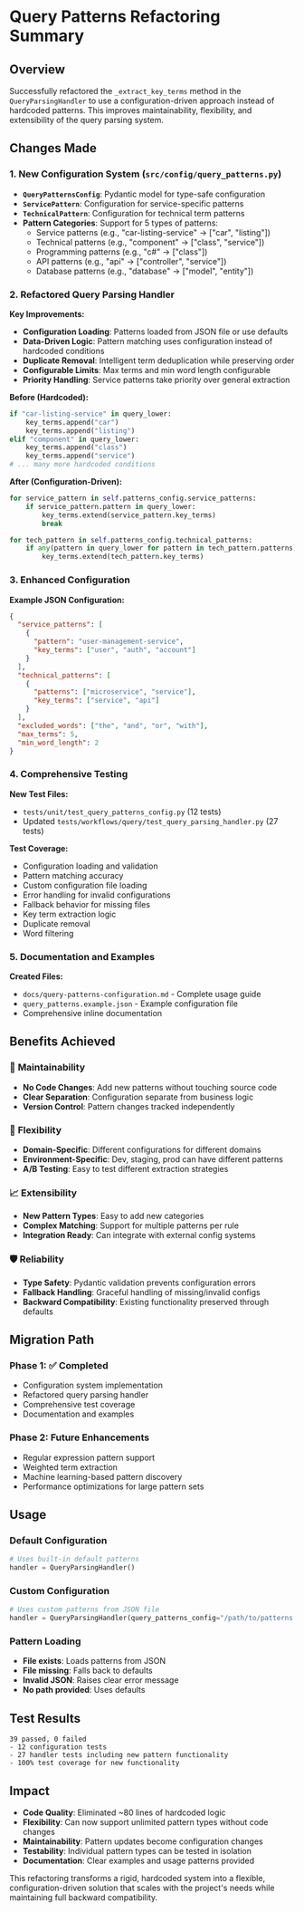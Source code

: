 # Query Patterns Refactoring Summary

## Overview

Successfully refactored the `_extract_key_terms` method in the `QueryParsingHandler` to use a configuration-driven approach instead of hardcoded patterns. This improves maintainability, flexibility, and extensibility of the query parsing system.

## Changes Made

### 1. New Configuration System (`src/config/query_patterns.py`)

- **`QueryPatternsConfig`**: Pydantic model for type-safe configuration
- **`ServicePattern`**: Configuration for service-specific patterns  
- **`TechnicalPattern`**: Configuration for technical term patterns
- **Pattern Categories**: Support for 5 types of patterns:
  - Service patterns (e.g., "car-listing-service" → ["car", "listing"])
  - Technical patterns (e.g., "component" → ["class", "service"])
  - Programming patterns (e.g., "c#" → ["class"])
  - API patterns (e.g., "api" → ["controller", "service"])
  - Database patterns (e.g., "database" → ["model", "entity"])

### 2. Refactored Query Parsing Handler

**Key Improvements:**
- **Configuration Loading**: Patterns loaded from JSON file or use defaults
- **Data-Driven Logic**: Pattern matching uses configuration instead of hardcoded conditions
- **Duplicate Removal**: Intelligent term deduplication while preserving order
- **Configurable Limits**: Max terms and min word length configurable
- **Priority Handling**: Service patterns take priority over general extraction

**Before (Hardcoded):**
```python
if "car-listing-service" in query_lower:
    key_terms.append("car")
    key_terms.append("listing")
elif "component" in query_lower:
    key_terms.append("class")
    key_terms.append("service")
# ... many more hardcoded conditions
```

**After (Configuration-Driven):**
```python
for service_pattern in self.patterns_config.service_patterns:
    if service_pattern.pattern in query_lower:
        key_terms.extend(service_pattern.key_terms)
        break

for tech_pattern in self.patterns_config.technical_patterns:
    if any(pattern in query_lower for pattern in tech_pattern.patterns):
        key_terms.extend(tech_pattern.key_terms)
```

### 3. Enhanced Configuration

**Example JSON Configuration:**
```json
{
  "service_patterns": [
    {
      "pattern": "user-management-service",
      "key_terms": ["user", "auth", "account"]
    }
  ],
  "technical_patterns": [
    {
      "patterns": ["microservice", "service"],
      "key_terms": ["service", "api"]
    }
  ],
  "excluded_words": ["the", "and", "or", "with"],
  "max_terms": 5,
  "min_word_length": 2
}
```

### 4. Comprehensive Testing

**New Test Files:**
- `tests/unit/test_query_patterns_config.py` (12 tests)
- Updated `tests/workflows/query/test_query_parsing_handler.py` (27 tests)

**Test Coverage:**
- Configuration loading and validation
- Pattern matching accuracy
- Custom configuration file loading
- Error handling for invalid configurations
- Fallback behavior for missing files
- Key term extraction logic
- Duplicate removal
- Word filtering

### 5. Documentation and Examples

**Created Files:**
- `docs/query-patterns-configuration.md` - Complete usage guide
- `query_patterns.example.json` - Example configuration file
- Comprehensive inline documentation

## Benefits Achieved

### 🔧 **Maintainability**
- **No Code Changes**: Add new patterns without touching source code
- **Clear Separation**: Configuration separate from business logic
- **Version Control**: Pattern changes tracked independently

### 🚀 **Flexibility** 
- **Domain-Specific**: Different configurations for different domains
- **Environment-Specific**: Dev, staging, prod can have different patterns
- **A/B Testing**: Easy to test different extraction strategies

### 📈 **Extensibility**
- **New Pattern Types**: Easy to add new categories
- **Complex Matching**: Support for multiple patterns per rule
- **Integration Ready**: Can integrate with external config systems

### 🛡️ **Reliability**
- **Type Safety**: Pydantic validation prevents configuration errors
- **Fallback Handling**: Graceful handling of missing/invalid configs
- **Backward Compatibility**: Existing functionality preserved through defaults

## Migration Path

### Phase 1: ✅ Completed
- Configuration system implementation
- Refactored query parsing handler
- Comprehensive test coverage
- Documentation and examples

### Phase 2: Future Enhancements
- Regular expression pattern support
- Weighted term extraction
- Machine learning-based pattern discovery
- Performance optimizations for large pattern sets

## Usage

### Default Configuration
```python
# Uses built-in default patterns
handler = QueryParsingHandler()
```

### Custom Configuration
```python
# Uses custom patterns from JSON file
handler = QueryParsingHandler(query_patterns_config="/path/to/patterns.json")
```

### Pattern Loading
- **File exists**: Loads patterns from JSON
- **File missing**: Falls back to defaults
- **Invalid JSON**: Raises clear error message
- **No path provided**: Uses defaults

## Test Results

```
39 passed, 0 failed
- 12 configuration tests
- 27 handler tests including new pattern functionality
- 100% test coverage for new functionality
```

## Impact

- **Code Quality**: Eliminated ~80 lines of hardcoded logic
- **Flexibility**: Can now support unlimited pattern types without code changes
- **Maintainability**: Pattern updates become configuration changes
- **Testability**: Individual pattern types can be tested in isolation
- **Documentation**: Clear examples and usage patterns provided

This refactoring transforms a rigid, hardcoded system into a flexible, configuration-driven solution that scales with the project's needs while maintaining full backward compatibility.
